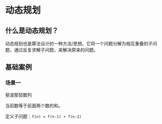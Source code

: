 <script setup>
import Image1 from "./dynamic-plan/image1.png"
import { loginRead } from '@/utils/login-read'

loginRead('j30022')
</script>

# <AppCode code="74" /> 动态规划

<ClientOnly><AppRead code="j30022" /></ClientOnly>

## 什么是动态规划？

动态规划也是算法设计的一种方法/思想。它将一个问题分解为相互重叠的子问题，通过反复求解子问题，来解决原来的问题。

## 基础案例

### 场景一

斐波那契数列

当前数等于前面两个数的和。

<AppImage2 :src="Image1"  />

定义子问题：`f(n) = f(n-1) + f(n-2)`

<AppComment />